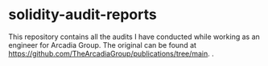 # solidity-audit-reports
This repository contains all the audits I have conducted while working as an engineer for Arcadia Group. The original can be found at https://github.com/TheArcadiaGroup/publications/tree/main. .
